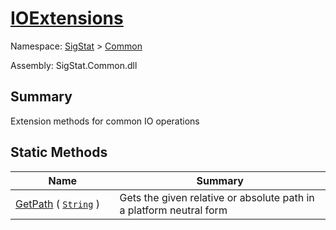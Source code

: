 # [IOExtensions](./IOExtensions.md)

Namespace: [SigStat]() > [Common](./README.md)

Assembly: SigStat.Common.dll

## Summary
Extension methods for common IO operations

## Static Methods

| Name<span><div><a href="#"><img width=225></a></div></span> | Summary<div><a href="#"><img width=525></a></div> | 
| --- | --- | 
| [GetPath](./Methods/IOExtensions--GetPath.md) ( [`String`](https://docs.microsoft.com/en-us/dotnet/api/System.String) ) | Gets the given relative or absolute path in a platform neutral form | 


